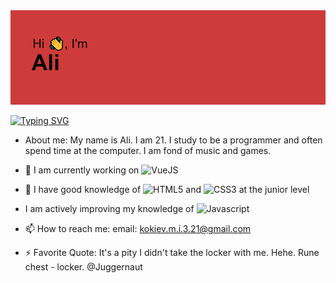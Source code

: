 <img src ="https://github.com/MakerAVGN/MakerAVGN/blob/main/header.png?raw=true">

[![Typing SVG](https://readme-typing-svg.demolab.com?font=Fira+Code&size=17&duration=5075&pause=1000&width=700&lines=Computer+science+student%2C+nerd+and+just+a+nice+guy+from+Russia)](https://git.io/typing-svg)
- About me: My name is Ali. I am 21. I study to be a programmer and often spend time at the computer. I am fond of music and games.

- 🔭 I am currently working on ![VueJS](https://img.shields.io/badge/Vue.js-35495E?style=for-the-badge&logo=vue.js&logoColor=4FC08D)
- 🌱 I have good knowledge of ![HTML5](https://img.shields.io/badge/html5-%23E34F26.svg?style=for-the-badge&logo=html5&logoColor=white) and  ![CSS3](https://img.shields.io/badge/css3-%231572B6.svg?style=for-the-badge&logo=css3&logoColor=white) at the junior level
- I am actively improving my knowledge of ![Javascript](https://img.shields.io/badge/JavaScript-F7DF1E?style=for-the-badge&logo=javascript&logoColor=black)
- 📫 How to reach me: email: kokiev.m.i.3.21@gmail.com
- ⚡ Favorite Quote: It's a pity I didn't take the locker with me. Hehe. Rune chest - locker. @Juggernaut
